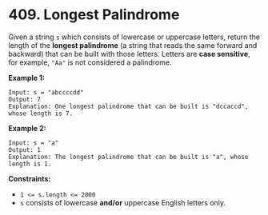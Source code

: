 # 409. Longest Palindrome
Given a string `s` which consists of lowercase or uppercase letters, return the length of the **longest palindrome** (a string that reads the same forward and backward) that can be built with those letters. Letters are **case sensitive**, for example, `"Aa"` is not considered a palindrome.

**Example 1:**
```
Input: s = "abccccdd"
Output: 7
Explanation: One longest palindrome that can be built is "dccaccd", whose length is 7.
```

**Example 2:**
```
Input: s = "a"
Output: 1
Explanation: The longest palindrome that can be built is "a", whose length is 1.
```

**Constraints:**
- `1 <= s.length <= 2000`
- `s` consists of lowercase **and/or** uppercase English letters only.
